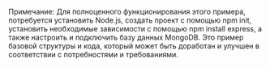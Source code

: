 Примечание: Для полноценного функционирования этого примера, потребуется установить Node.js, создать проект с помощью npm init, установить необходимые зависимости с помощью npm install express, а также настроить и подключить базу данных MongoDB. 
Это пример базовой структуры и кода, который может быть доработан и улучшен в соответствии с потребностями и требованиями.
